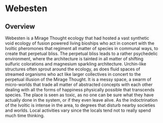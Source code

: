 # Webesten

## Overview

Webesten is a Mirage Thought ecology that had hosted a vast synthetic void ecology of fusion powered living bioships who act in concert with the Ivoltic pheromones that regiment all matter of species in communal ways, to create that perpetual bliss.  The perpetual bliss leads to a rather psychedelic environment, where the architecture is tainted in all matter of shifting sulfuric colorations and magnesium sparkling architecture.  Urchin-like structures often sprout around the ecology, as does fluid spaces of streamed organisms who act like larger collectives in concert to the perpetual illusion of the Mirage Thought.  It is a messy space, a swarm of micro-worlds that trade all matter of abstracted concepts with each other dealing with all the forms of happiness physically possible that transcends species.  The place is seen as toxic, as no one can be sure what they have actually done in the system, or if they even leave alive.  As the indoctrination of the Ivoltic is intense in the area, to degrees that disturb nearby societies and worlds.  Local activities vary since the locals tend not to really spend much time thinking.
